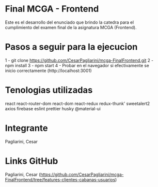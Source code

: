 # Final MCGA - Frontend

Este es el desarrollo del enunciado que brindo la catedra para el cumplimiento del examen final de la asignatura MCGA (Frontend).

# Pasos a seguir para la ejecucion

1 - git clone  https://github.com/CesarPagliarini/mcga-FinalFrontend.git
2 - npm install
3 - npm start
4 - Probar en el navegador si efectivamente se inicio correctamente (http://localhost:3001)

# Tenologias utilizadas

react
react-router-dom
react-dom
react-redux
redux-thunk'
sweetalert2
axios
firebase
eslint
prettier
husky
@material-ui

# Integrante

Pagliarini, Cesar 


# Links GitHub
Pagliarini, Cesar (https://github.com/CesarPagliarini/mcga-FinalFrontend/tree/features-clientes-cabanas-usuarios)


